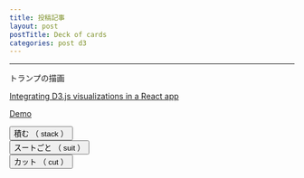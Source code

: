 ```yaml
---
title: 投稿記事
layout: post
postTitle: Deck of cards
categories: post d3
---
```


-----

トランプの描画

[Integrating D3.js visualizations in a React app](http://nicolashery.com/integrating-d3js-visualizations-in-a-react-app/)

[Demo]({{site.url}}/component_test/es6/select/)

<div class="row">
  <div class="col-sm-10">
    <div id="svg01"></div>
  </div>
  <div class="col-sm-2">
    <div class="btn-group-vertical">
      <button 
        id="stackBtn" 
        class="btn btn-info"
      >
        積む （ stack ）
      </button>
      <br>
      <button 
        id="suitBtn" 
        class="btn btn-info"
      >
        スートごと （ suit ）
      </button>
      <br>
      <button 
        id="cutBtn" 
        class="btn btn-info"
      >
        カット （ cut ）
      </button>
    </div>    
  </div>
</div>

<script src="http://d3js.org/d3.v3.min.js"></script>

<script type="text/javascript">

  // Card Object
  function Card(index, value, suit, x, y, faceUp){
    this.index = index;
    this.value = value;
    this.suit = suit; 
    this.x = x;
    this.y = y;
    this.faceUp = faceUp;
    return this;
  };

  var order = ["A","2","3","4","5","6","7","8","9","10","J","Q","K"],
    suits = ["♠","♥","♣","♦"],
    cards = [],
    cardOrder =[],
    workOrder =[],
    cardHeight = 80,
    cardWidth = 60,
    svg01,
    height = 600,
     width = 900;


　 /* 初期処理 */
  var 
    i = 0,
    length = 52,
    value,
    suit,
    x,y;
    
    // card 作成  
    for (i;i<length;i++){
      suit = suits[Math.floor(i / 13)];
      value = order[i % 13];
     
      cards.push(
          new Card(i, value, suit, 0, 0, true)
        );
    };

    cardOrder = cards;

     
  // svg 追加 
  svg01 = d3.select("#svg01")
                .append("svg")
                .attr("height",height)
                .attr("width",width)
                .style("background","#10914F");

  svg01.selectAll(".cardGroup")
    .data(cardOrder)
    .enter()
    .append("g")
    .attr("class","cardGroup")
    .attr("id",function(d,i){return "group"+i;})

    .append("rect")
    .attr("x", function(d,i){ return d.x+(i%13)*(cardWidth+1)+50;})
    .attr("y", function(d,i){ return d.y+(cardHeight+5)*Math.floor(i/13)+150})
    .attr("width", function(){return cardWidth;})
    .attr("height", function(){return cardHeight;})
    .attr("stroke","#333")
    .attr("class","cards")
    .attr("id",function(d,i){
      appendText(d,i);
      return "card"+i;})
    .style("fill","#fff");

    function appendText(d,i){
      var el ="#group" + i;
      var j = i;
      svg01.select(el).append("text")
        .attr("x", function(d){ return d.x+(j%13)*(cardWidth+1)+50;})
        .attr("y", function(d){ return d.y+(cardHeight+5)*Math.floor(j/13)+20+150})
        .text(function(d){return d.suit + d.value})
        .attr("stroke", function(d){
          return d.suit==="♠"?"#000":d.suit==="♣"?"#000":"#f00";
        })
        .attr("class","cardsText")
        .attr("id",function(){return "text"+j;})
        .attr("font-size","18px"); 

    };

  

      // ドラッグ時の挙動
  var drag = d3.behavior.drag()
        //ドラッグ開始時の処理
       .on("dragstart", function(){
            d3.select(this).attr("opacity",0.4)
          }) 
       　//ドラッグ中の処理
       .on("drag", dragmove)
        //ドラッグ終了時の処理
       .on("dragend", function(){ 
            d3.select(this).attr("opacity",1)
  });
  function dragmove(d){
    var 
      cardDragging = d3.select(this);
    cardDragging
      .attr("x", 
        d.x = Math.max(50, Math.min(width - radiusOfControlPoints, d3.event.x)))
      .attr("y", 
        d.y = Math.max(80, Math.min(height - radiusOfControlPoints, d3.event.y)));
 

  };  

  /*----------*/
  /* Stacking */
  /*----------*/
  d3.select("#stackBtn").on("click",function(){

    var
     element,
     i = 0,
     xPos,
     yPos;
    
    for (i;i<length;i++){
      xPos = 10-i*(10/length)+width/2-cardWidth/2;
      yPos = 15-i*(15/length)+20;
      el = "#card" + i;
      svg01.select(el)
        .transition()
        .duration(20)
        .delay(i*20)
        .attr("x",function(){return xPos;})
        .attr("y",function(){return yPos;});
  
      el = "#text" + i;
      svg01.select(el)
        .transition()
        .duration(20)
        .delay(i*20)
        .attr("x",function(){return xPos;})
        .attr("y",function(){return yPos + 20;});
    
    } 

  });

  /*---------
    Cutting 
    ---------*/
  d3.select("#cutBtn").on("click",function(){

    var 
      cutPos,
      el;

    cutPos = Math.floor(Math.random()*length)+1;
    cutPos = 26;

   
    for (i=length;i>=cutPos;i--){
      xPos = 10-i*(10/length)+width/2-cardWidth/2+cardWidth+10;
      yPos = 15-i*(15/length)+20;
      el = "#card" + i;
      svg01.select(el)
        .transition()
        .duration(500)
        .delay(0)
        .attr("x",function(){return xPos;})
        .attr("y",function(){return yPos;});
  
      el = "#text" + i;
      svg01.select(el)
        .transition()
        .duration(500)
        .delay(0)
        .attr("x",function(){return xPos;})
        .attr("y",function(){return yPos + 20;});
    
    }; 

    workOrder = [];

    for  (var i=cutPos;i<length;i++){
      workOrder.push(cardOrder[i]);
    };
    for  (var i=0;i<cutPos;i++){
      workOrder.push(cardOrder[i]);
    };

    cardOrder = workOrder;

     for (i=0;i<length;i++){

      xPos = 10-i*(10/length)+width/2-cardWidth/2;
      yPos = 15-i*(15/length)+20;
      el = "#card" + cardOrder[i].index;
      svg01.select(el)
        .transition()
        .duration(500)
        .delay(500)
        .attr("x",function(){return xPos;})
        .attr("y",function(){return yPos;})
        .attr("position","relative")
        .attr("z-index",function(){return i;});
  
      el = "#text" + cardOrder[i].index;
      svg01.select(el)
        .transition()
        .duration(500)
        .delay(500)
        .attr("x",function(){return xPos;})
        .attr("y",function(){return yPos + 20;})
        .attr("z-index",function(){return i;});

        console.log(cardOrder[i].suit+cardOrder[i].value);    
    }; 
   

    
  });
  /*---------
    By suit
    ---------*/
    d3.select("#suitBtn").on("click",function(){
    
    });

</script>